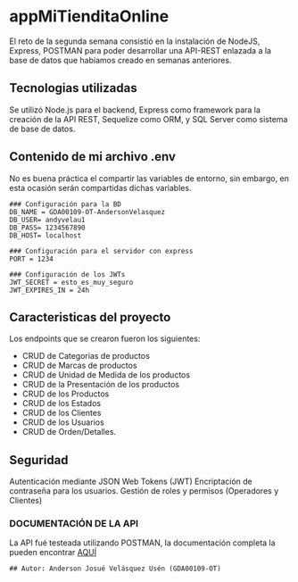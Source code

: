 # appMiTienditaOnline
El reto de la segunda semana consistió en la instalación de NodeJS, Express, POSTMAN para poder desarrollar una API-REST enlazada a la base de datos que habiamos creado en semanas anteriores.

## Tecnologias utilizadas
Se utilizó Node.js para el backend, Express como framework para la creación de la API REST, Sequelize como ORM, y SQL Server como sistema de base de datos.

## Contenido de mi archivo .env
No es buena práctica el compartir las variables de entorno, sin embargo, en esta ocasión serán compartidas dichas variables.
```
### Configuración para la BD
DB_NAME = GDA00109-OT-AndersonVelasquez
DB_USER= andyvelau1
DB_PASS= 1234567890
DB_HOST= localhost

### Configuración para el servidor con express
PORT = 1234

### Configuración de los JWTs
JWT_SECRET = esto_es_muy_seguro
JWT_EXPIRES_IN = 24h

```

## Caracteristicas del proyecto
Los endpoints que se crearon fueron los siguientes:
- CRUD de Categorias de productos
- CRUD de Marcas de productos
- CRUD de Unidad de Medida de los productos
- CRUD de la Presentación de los productos
- CRUD de los Productos
- CRUD de los Estados
- CRUD de los Clientes
- CRUD de los Usuarios
- CRUD de Orden/Detalles.

## Seguridad
Autenticación mediante JSON Web Tokens (JWT)
Encriptación de contraseña para los usuarios.
Gestión de roles y permisos (Operadores y Clientes)

### DOCUMENTACIÓN DE LA API
La API fué testeada utilizando POSTMAN, la documentación completa la pueden encontrar [AQUÍ](https://documenter.getpostman.com/view/35529959/2sAYJ3FMhh)

`## Autor: Anderson Josué Velásquez Usén (GDA00109-OT)`
